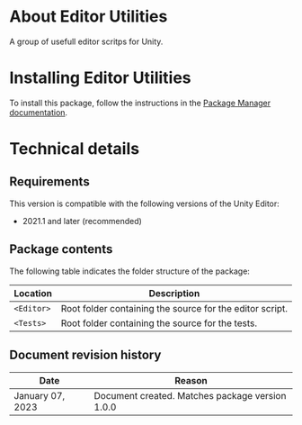 # About Editor Utilities

A group of usefull editor scritps for Unity.

# Installing Editor Utilities

To install this package, follow the instructions in the [Package Manager documentation](https://docs.unity3d.com/Packages/com.unity.package-manager-ui@latest/index.html).

# Technical details
## Requirements

This version is compatible with the following versions of the Unity Editor:

* 2021.1 and later (recommended)

## Package contents

The following table indicates the folder structure of the package:

|Location|Description|
|---|---|
|`<Editor>`|Root folder containing the source for the editor script.|
|`<Tests>`|Root folder containing the source for the tests.|

## Document revision history

|Date|Reason|
|---|---|
|January 07, 2023|Document created. Matches package version 1.0.0|
